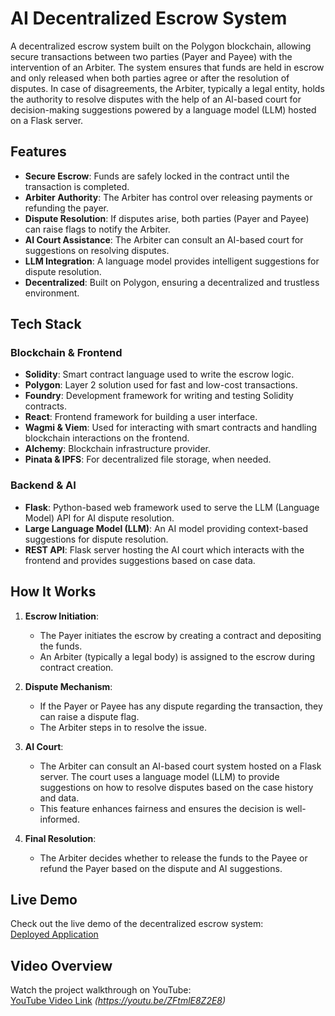 # AI Decentralized Escrow System

A decentralized escrow system built on the Polygon blockchain, allowing secure transactions between two parties (Payer and Payee) with the intervention of an Arbiter. The system ensures that funds are held in escrow and only released when both parties agree or after the resolution of disputes. In case of disagreements, the Arbiter, typically a legal entity, holds the authority to resolve disputes with the help of an AI-based court for decision-making suggestions powered by a language model (LLM) hosted on a Flask server.

## Features

- **Secure Escrow**: Funds are safely locked in the contract until the transaction is completed.
- **Arbiter Authority**: The Arbiter has control over releasing payments or refunding the payer.
- **Dispute Resolution**: If disputes arise, both parties (Payer and Payee) can raise flags to notify the Arbiter.
- **AI Court Assistance**: The Arbiter can consult an AI-based court for suggestions on resolving disputes.
- **LLM Integration**: A language model provides intelligent suggestions for dispute resolution.
- **Decentralized**: Built on Polygon, ensuring a decentralized and trustless environment.

## Tech Stack

### Blockchain & Frontend
- **Solidity**: Smart contract language used to write the escrow logic.
- **Polygon**: Layer 2 solution used for fast and low-cost transactions.
- **Foundry**: Development framework for writing and testing Solidity contracts.
- **React**: Frontend framework for building a user interface.
- **Wagmi & Viem**: Used for interacting with smart contracts and handling blockchain interactions on the frontend.
- **Alchemy**: Blockchain infrastructure provider.
- **Pinata & IPFS**: For decentralized file storage, when needed.

### Backend & AI
- **Flask**: Python-based web framework used to serve the LLM (Language Model) API for AI dispute resolution.
- **Large Language Model (LLM)**: An AI model providing context-based suggestions for dispute resolution.
- **REST API**: Flask server hosting the AI court which interacts with the frontend and provides suggestions based on case data.
  
## How It Works

1. **Escrow Initiation**:
   - The Payer initiates the escrow by creating a contract and depositing the funds.
   - An Arbiter (typically a legal body) is assigned to the escrow during contract creation.
  
2. **Dispute Mechanism**:
   - If the Payer or Payee has any dispute regarding the transaction, they can raise a dispute flag.
   - The Arbiter steps in to resolve the issue.
  
3. **AI Court**:
   - The Arbiter can consult an AI-based court system hosted on a Flask server. The court uses a language model (LLM) to provide suggestions on how to resolve disputes based on the case history and data.
   - This feature enhances fairness and ensures the decision is well-informed.

4. **Final Resolution**:
   - The Arbiter decides whether to release the funds to the Payee or refund the Payer based on the dispute and AI suggestions.

## Live Demo

Check out the live demo of the decentralized escrow system:  
[Deployed Application](https://aiescrow-fw0cdv0yy-akhil888binoys-projects.vercel.app/)

## Video Overview

Watch the project walkthrough on YouTube:  
[YouTube Video Link](#) *(https://youtu.be/ZFtmlE8Z2E8)*

